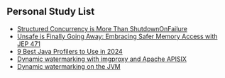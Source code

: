 ## Personal Study List
<!-- BLOG-POST-LIST:START -->
- [Structured Concurrency is More Than ShutdownOnFailure](https://foojay.io/today/structured-concurrency-is-more-than-shutdownonfailure/)
- [Unsafe is Finally Going Away: Embracing Safer Memory Access with JEP 471](https://foojay.io/today/unsafe-is-finally-going-away-embracing-safer-memory-access-with-jep-471/)
- [9 Best Java Profilers to Use in 2024](https://foojay.io/today/9-best-java-profilers-to-use-in-2024/)
- [Dynamic watermarking with imgproxy and Apache APISIX](https://foojay.io/today/dynamic-watermarking-with-imgproxy-and-apache-apisix/)
- [Dynamic watermarking on the JVM](https://foojay.io/today/dynamic-watermarking-on-the-jvm/)
<!-- BLOG-POST-LIST:END -->  
